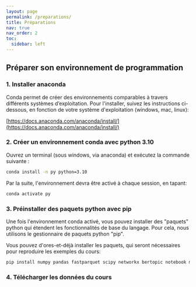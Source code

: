 ```yaml
---
layout: page
permalink: /preparations/
title: Préparations
nav: true
nav_order: 2
toc:
  sidebar: left
---
```


## Préparer son environnement de programmation

### 1. Installer anaconda

Conda permet de créer des environnements comparables à travers différents systèmes d’exploitation.
Pour l'installer, suivez les instructions ci-dessous, en fonction de votre système d'exploitation (windows, mac, linux):

[https://docs.anaconda.com/anaconda/install/](https://docs.anaconda.com/anaconda/install/)


### 2. Créer un environnement conda avec python 3.10

Ouvrez un terminal (sous windows, via anaconda) et exécutez la commande suivante :

```bash
conda install -n py python=3.10
```

Par la suite, l'environnement devra être activé à chaque session, en tapant:

```bash
conda activate py
```

### 3. Préinstaller des paquets python avec pip

Une fois l'environnement conda activé, vous pouvez installer des "paquets" python qui étendent les fonctionnalités de base du langage. Pour cela, nous utilisons le gestionnaire de paquets python "pip".

Vous pouvez d'ores-et-déjà installer les paquets, qui seront nécessaires pour reproduire les exemples du cours:

```bash
pip install numpy pandas fastparquet scipy networkx bertopic notebook matplotlib
```

### 4. Télécharger les données du cours





